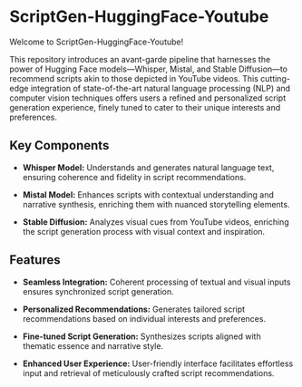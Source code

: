 
# ScriptGen-HuggingFace-Youtube

Welcome to ScriptGen-HuggingFace-Youtube!

This repository introduces an avant-garde pipeline that harnesses the power of Hugging Face models—Whisper, Mistal, and Stable Diffusion—to recommend scripts akin to those depicted in YouTube videos. This cutting-edge integration of state-of-the-art natural language processing (NLP) and computer vision techniques offers users a refined and personalized script generation experience, finely tuned to cater to their unique interests and preferences.

## Key Components

- **Whisper Model:** Understands and generates natural language text, ensuring coherence and fidelity in script recommendations.
  
- **Mistal Model:** Enhances scripts with contextual understanding and narrative synthesis, enriching them with nuanced storytelling elements.
  
- **Stable Diffusion:** Analyzes visual cues from YouTube videos, enriching the script generation process with visual context and inspiration.

## Features

- **Seamless Integration:** Coherent processing of textual and visual inputs ensures synchronized script generation.
  
- **Personalized Recommendations:** Generates tailored script recommendations based on individual interests and preferences.
  
- **Fine-tuned Script Generation:** Synthesizes scripts aligned with thematic essence and narrative style.
  
- **Enhanced User Experience:** User-friendly interface facilitates effortless input and retrieval of meticulously crafted script recommendations.
